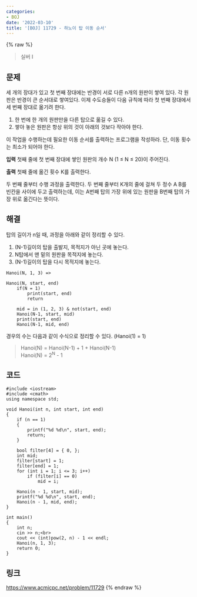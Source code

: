 ```yaml
---
categories:
- BOJ
date: '2022-03-10'
title: '[BOJ] 11729 - 하노이 탑 이동 순서'
---
```


{% raw %}
> 실버 I<br>

## 문제
세 개의 장대가 있고 첫 번째 장대에는 반경이 서로 다른 n개의 원판이 쌓여 있다. 각 원판은 반경이 큰 순서대로 쌓여있다. 이제 수도승들이 다음 규칙에 따라 첫 번째 장대에서 세 번째 장대로 옮기려 한다.

1.  한 번에 한 개의 원판만을 다른 탑으로 옮길 수 있다.
2.  쌓아 놓은 원판은 항상 위의 것이 아래의 것보다 작아야 한다.

이 작업을 수행하는데 필요한 이동 순서를 출력하는 프로그램을 작성하라. 단, 이동 횟수는 최소가 되어야 한다.

**입력**
첫째 줄에 첫 번째 장대에 쌓인 원판의 개수 N (1 ≤ N ≤ 20)이 주어진다.

**출력**
첫째 줄에 옮긴 횟수 K를 출력한다.

두 번째 줄부터 수행 과정을 출력한다. 두 번째 줄부터 K개의 줄에 걸쳐 두 정수 A B를 빈칸을 사이에 두고 출력하는데, 이는 A번째 탑의 가장 위에 있는 원판을 B번째 탑의 가장 위로 옮긴다는 뜻이다.

##  해결
탑의 길이가 n일 때, 과정을 아래와 같이 정리할 수 있다.
1. (N-1)길이의 탑을 출발지, 목적지가 아닌 곳에 놓는다.
2. N탑에서 맨 밑의 원판을 목적지에 놓는다.
3. (N-1)길이의 탑을 다시 목적지에 놓는다.

```
Hanoi(N, 1, 3) =>

Hanoi(N, start, end)
	if(N = 1)
		print(start, end)
		return

	mid = in (1, 2, 3) & not(start, end)
	Hanoi(N-1, start, mid)
	print(start, end)
	Hanoi(N-1, mid, end)
```

경우의 수는 다음과 같이 수식으로 정리할 수 있다. (Hanoi(1) = 1)
> Hanoi(N) = Hanoi(N-1) + 1 + Hanoi(N-1)<br>
> Hanoi(N) = 2<sup>N</sup> - 1<br>

## 코드
```
#include <iostream>
#include <cmath>
using namespace std;

void Hanoi(int n, int start, int end)
{
	if (n == 1)
	{
		printf("%d %d\n", start, end);
		return;
	}

	bool filter[4] = { 0, };
	int mid;
	filter[start] = 1;
	filter[end] = 1;
	for (int i = 1; i <= 3; i++)
		if (filter[i] == 0)
			mid = i;

	Hanoi(n - 1, start, mid);
	printf("%d %d\n", start, end);
	Hanoi(n - 1, mid, end);
}

int main()
{
	int n;
	cin >> n;<br>
	cout << (int)pow(2, n) - 1 << endl;
	Hanoi(n, 1, 3);
	return 0;
}
```

## 링크
https://www.acmicpc.net/problem/11729
{% endraw %}